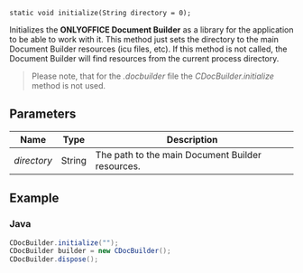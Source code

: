 `static void initialize(String directory = 0);`

Initializes the **ONLYOFFICE Document Builder** as a library for the application to be able to work with it. This method just sets the directory to the main Document Builder resources (icu files, etc). If this method is not called, the Document Builder will find resources from the current process directory.

> Please note, that for the *.docbuilder* file the *CDocBuilder.initialize* method is not used.

## Parameters

| Name        | Type   | Description                                      |
| ----------- | ------ | ------------------------------------------------ |
| *directory* | String | The path to the main Document Builder resources. |

## Example

### Java

``` java
CDocBuilder.initialize("");
CDocBuilder builder = new CDocBuilder();
CDocBuilder.dispose();
```
